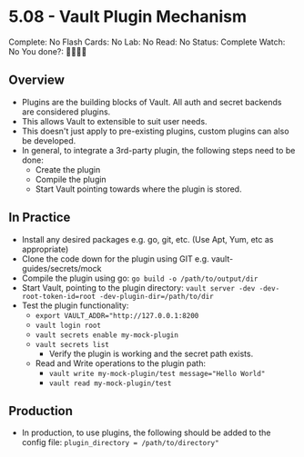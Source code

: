 # 5.08 - Vault Plugin Mechanism

Complete: No
Flash Cards: No
Lab: No
Read: No
Status: Complete
Watch: No
You done?: 🌚🌚🌚🌚

## Overview

- Plugins are the building blocks of Vault. All auth and secret backends are considered plugins.
- This allows Vault to extensible to suit user needs.
- This doesn't just apply to pre-existing plugins, custom plugins can also be developed.
- In general, to integrate a 3rd-party plugin, the following steps need to be done:
  - Create the plugin
  - Compile the plugin
  - Start Vault pointing towards where the plugin is stored.

## In Practice

- Install any desired packages e.g. go, git, etc. (Use Apt, Yum, etc as appropriate)
- Clone the code down for the plugin using GIT e.g. vault-guides/secrets/mock
- Compile the plugin using go: `go build -o /path/to/output/dir`
- Start Vault, pointing to the plugin directory: `vault server -dev -dev-root-token-id=root -dev-plugin-dir=/path/to/dir`
- Test the plugin functionality:
  - `export VAULT_ADDR="http://127.0.0.1:8200`
  - `vault login root`
  - `vault secrets enable my-mock-plugin`
  - `vault secrets list`
    - Verify the plugin is working and the secret path exists.
  - Read and Write operations to the plugin path:
    - `vault write my-mock-plugin/test message="Hello World"`
    - `vault read my-mock-plugin/test`

## Production

- In production, to use plugins, the following should be added to the config file: `plugin_directory = /path/to/directory"`
